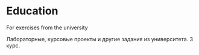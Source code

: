 # Education
For exercises from the university

Лабораторные, курсовые проекты и другие задания из университета.
3 курс.
